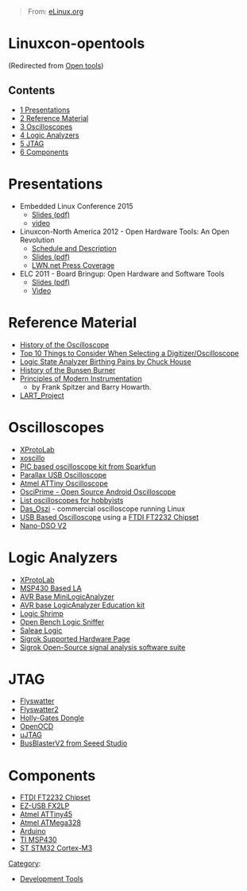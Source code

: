 > From: [eLinux.org](http://eLinux.org/Open_tools "http://eLinux.org/Open_tools")


# Linuxcon-opentools


(Redirected from [Open
tools](http://eLinux.org/index.php?title=Open_tools&redirect=no "Open tools"))


## Contents

-   [1 Presentations](#presentations)
-   [2 Reference Material](#reference-material)
-   [3 Oscilloscopes](#oscilloscopes)
-   [4 Logic Analyzers](#logic-analyzers)
-   [5 JTAG](#jtag)
-   [6 Components](#components)

# Presentations

-   Embedded Linux Conference 2015
    -   [Slides
        (pdf)](http://eLinux.org/images/9/9e/Elc2015-opentools.pdf "Elc2015-opentools.pdf")
    -   [video](https://youtu.be/SC-tehOlZlQ)
-   Linuxcon-North America 2012 - Open Hardware Tools: An Open
    Revolution
    -   [Schedule and
        Description](http://lcna2012.sched.org/event/df97704300418c3eee409c7254c5160d)
    -   [Slides
        (pdf)](http://eLinux.org/images/c/cd/Linuxcon-2012-opentools-anders.pdf "Linuxcon-2012-opentools-anders.pdf")
    -   [LWN.net Press Coverage](http://lwn.net/Articles/515569/)
-   ELC 2011 - Board Bringup: Open Hardware and Software Tools
    -   [Slides
        (pdf)](http://eLinux.org/images/5/59/Elc-boardbringup.pdf "Elc-boardbringup.pdf")
    -   [Video](http://free-electrons.com/blog/elc-2011-videos/)

# Reference Material

-   [History of the
    Oscilloscope](http://en.wikipedia.org/wiki/Oscilloscope_history)
-   [Top 10 Things to Consider When Selecting a
    Digitizer/Oscilloscope](http://www.ni.com/white-paper/4333/en)
-   [Logic State Analyzer Birthing Pains by Chuck
    House](http://eLinux.org/images/6/6c/Birth_of_la.pdf "Birth of la.pdf")
-   [History of the Bunsen
    Burner](http://en.wikipedia.org/wiki/Bunsen_burner)
-   [Principles of Modern Instrumentation](http://lccn.loc.gov/72077731)
    - by Frank Spitzer and Barry Howarth.
-   [LART\_Project](http://eLinux.org/LART_Project "LART Project")

# Oscilloscopes

-   [XProtoLab](http://www.gabotronics.com/development-boards/xmega-xprotolab.htm)
-   [xoscillo](http://code.google.com/p/xoscillo/)
-   [PIC based oscilloscope kit from
    Sparkfun](https://www.sparkfun.com/products/9484)
-   [Parallax USB
    Oscilloscope](http://www.parallax.com/Store/Microcontrollers/BASICStampProgrammingKits/tabid/136/ProductID/46/List/1/Default.aspx?SortField=ProductName,ProductName)
-   [Atmel ATTiny
    Oscilloscope](http://yveslebrac.blogspot.com/2008/10/cheapest-dual-trace-scope-in-galaxy.html)
-   [OsciPrime - Open Source Android
    Oscilloscope](http://www.osciprime.com/)
-   [List oscilloscopes for
    hobbyists](http://www.gabotronics.com/resources/hobbyists-oscilloscopes.htm)
-   [Das\_Oszi](http://eLinux.org/Das_Oszi "Das Oszi") - commercial oscilloscope running
    Linux
-   [USB Based
    Oscilloscope](http://www.100randomtasks.com/usb-to-serial-converter-samples/ft2232-to-adc0820-adc-demo)
    using a [FTDI FT2232
    Chipset](http://www.ftdichip.com/Products/ICs/FT2232D.htm)
-   [Nano-DSO
    V2](http://www.seeedstudio.com/depot/dso-nano-v2-p-681.html?cPath=174)

# Logic Analyzers

-   [XProtoLab](http://www.gabotronics.com/development-boards/xmega-xprotolab.htm)
-   [MSP430 Based
    LA](http://dangerousprototypes.com/forum/viewtopic.php?f=56&t=4265)
-   [AVR Base
    MiniLogicAnalyzer](http://www.serasidis.gr/circuits/mini_logic_analyzer/miniLogicAnalyzer.htm)
-   [AVR base LogicAnalyzer Education
    kit](http://www.ikalogic.com/scanakit/)
-   [Logic
    Shrimp](http://dangerousprototypes.com/docs/Logic_Shrimp_logic_analyzer)
-   [Open Bench Logic
    Sniffer](http://dangerousprototypes.com/docs/Open_Bench_Logic_Sniffer)
-   [Saleae Logic](http://www.saleae.com/logic/)
-   [Sigrok Supported Hardware
    Page](http://sigrok.org/wiki/Supported_hardware#Logic_analyzers)
-   [Sigrok Open-Source signal analysis software
    suite](http://sigrok.org)

# JTAG

-   [Flyswatter](http://eLinux.org/Flyswatter "Flyswatter")
-   [Flyswatter2](http://eLinux.org/Flyswatter2 "Flyswatter2")
-   [Holly-Gates Dongle](http://www.lartmaker.nl/projects/jtag/)
-   [OpenOCD](http://eLinux.org/OpenOCD "OpenOCD")
-   [uJTAG](http://embeddedprogrammer.blogspot.com/2012/08/ujtag-open-source-minimalistic-jtag.html)
-   [BusBlasterV2 from Seeed
    Studio](http://www.seeedstudio.com/depot/bus-blaster-v2-jtag-debugger-p-807.html?cPath=174)

# Components

-   [FTDI FT2232
    Chipset](http://www.ftdichip.com/Products/ICs/FT2232D.htm)
-   [EZ-USB FX2LP](http://www.cypress.com/?id=193)
-   [Atmel ATTiny45](http://www.atmel.com/devices/attiny45.aspx)
-   [Atmel ATMega328](http://www.atmel.com/devices/atmega328.aspx)
-   [Arduino](http://www.arduino.cc)
-   [TI
    MSP430](http://www.ti.com/lsds/ti/microcontroller/16-bit_msp430/overview.page?DCMP=MCU_other&HQS=msp430)
-   [ST STM32 Cortex-M3](http://www.st.com/internet/mcu/class/1734.jsp)


[Category](http://eLinux.org/Special:Categories "Special:Categories"):

-   [Development
    Tools](http://eLinux.org/Category:Development_Tools "Category:Development Tools")

